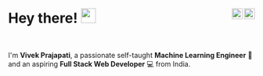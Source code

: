 <h1>Hey there! 
  <img src="https://emojis.slackmojis.com/emojis/images/1531849430/4246/blob-sunglasses.gif?1531849430" width="30"/>

  <a href="https://twitter.com/imv1v3k">
  <img align="right" alt="Vivek Prajapati | Twitter" width="22px" src="https://raw.githubusercontent.com/peterthehan/peterthehan/master/assets/twitter.svg" />
  </a>
  <a href="https://www.linkedin.com/in/vivekprajapati2048/">
  <img align="right" alt="Vivek's LinkedIN" width="22px" src="https://raw.githubusercontent.com/peterthehan/peterthehan/master/assets/linkedin.svg" />
  </a>
 
</h1> <br>

I'm **Vivek Prajapati**, a passionate self-taught **Machine Learning Engineer** 🤖 and an aspiring **Full Stack Web Developer** 💻 from India.
<br>

<!-- <h2> Skills </h2>
<ul>
  <li> Machine Learning </li>
  <li> Deep Learning </li>
  <li> Computer Vision </li>
  <li> NLP </li></ul>

 -->
<!-- <h3> Skills: </h3>
<table>
  <tr>
    <td>
      <li> Machine Learning </li>
      <li> Deep Learning </li>
      <li> Computer Vision </li>
      <li> NLP </li>
    </td>
    <td>
      <img alt="GIF" align="right" src="https://github.com/vivekprajapati2048/vivekprajapati2048/blob/main/coding-freak.gif?raw=true" /> 
    </td>
  </tr>
</table>
     -->
